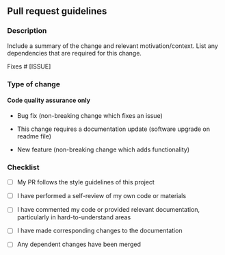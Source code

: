 ## Pull request guidelines

### Description

Include a summary of the change and relevant motivation/context. List any dependencies that are required for this change.

Fixes # [ISSUE]

### Type of change 

#### Code quality assurance only 

* Bug fix (non-breaking change which fixes an issue)

* This change requires a documentation update (software upgrade on readme file)

* New feature (non-breaking change which adds functionality)

### Checklist 

- [ ] My PR follows the style guidelines of this project

- [ ] I have performed a self-review of my own code or materials

- [ ] I have commented my code or provided relevant documentation, particularly in hard-to-understand areas

- [ ] I have made corresponding changes to the documentation

- [ ] Any dependent changes have been merged
